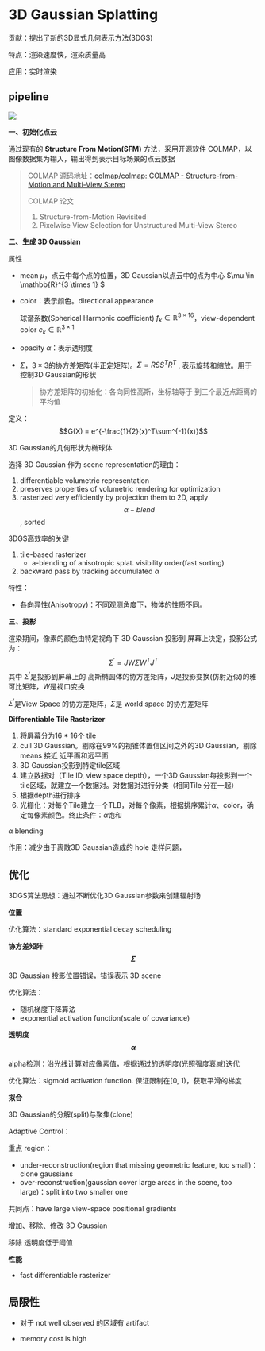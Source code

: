 # 3D Gaussian Splatting

贡献：提出了新的3D显式几何表示方法(3DGS)

特点：渲染速度快，渲染质量高

应用：实时渲染

## pipeline

![](D:\notebook\论文方法论\picture\3dgs_pipeline.png)

**一、初始化点云**

通过现有的 **Structure From Motion(SFM)** 方法，采用开源软件 COLMAP，以图像数据集为输入，输出得到表示目标场景的点云数据

> COLMAP 源码地址：[colmap/colmap: COLMAP - Structure-from-Motion and Multi-View Stereo](https://github.com/colmap/colmap)
>
> COLMAP 论文
>
> 1.  Structure-from-Motion Revisited
> 2.  Pixelwise View Selection for Unstructured Multi-View Stereo

**二、生成 3D Gaussian**

属性

- mean $\mu$，点云中每个点的位置，3D Gaussian以点云中的点为中心 $\mu \in \mathbb{R}^{3 \times 1} $

- color：表示颜色。directional appearance

  球谐系数(Spherical Harmonic coefficient) $f_k \in \mathbb{R}^{3 \times 16}$，view-dependent color $c_k \in \mathbb{R}^{3 \times 1}$

- opacity $\alpha$：表示透明度

- $\Sigma$，$3 \times 3$的协方差矩阵(半正定矩阵)。$\Sigma = R S S^T R^T$ , 表示旋转和缩放。用于控制3D Gaussian的形状

  > 协方差矩阵的初始化：各向同性高斯，坐标轴等于 到三个最近点距离的平均值

定义：$$G(X) = e^{-\frac{1}{2}(x)^T\sum^{-1}(x)}$$

3D Gaussian的几何形状为椭球体

选择 3D Gaussian 作为 scene representation的理由：

1. differentiable volumetric representation
2. preserves properties of volumetric rendering for optimization
3. rasterized very efficiently by projection them to 2D, apply $$\alpha -blend $$, sorted

3DGS高效率的关键

1. tile-based rasterizer
   * a-blending of anisotropic splat. visibility order(fast sorting)
2. backward pass by tracking accumulated $\alpha$ 



特性：

- 各向异性(Anisotropy)：不同观测角度下，物体的性质不同。

**三、投影**

渲染期间，像素的颜色由特定视角下 3D Gaussian 投影到 屏幕上决定，投影公式为：
$$
\Sigma^{'} = JW\Sigma W^TJ^T
$$
其中 $\Sigma^{'}$是投影到屏幕上的 高斯椭圆体的协方差矩阵，$J$是投影变换(仿射近似)的雅可比矩阵，$W$是视口变换

$\Sigma^{'}$是View Space 的协方差矩阵，$\Sigma$是 world space 的协方差矩阵



**Differentiable Tile Rasterizer**

1. 将屏幕分为16 * 16个 tile
2. cull 3D Gaussian。剔除在99%的视锥体置信区间之外的3D Gaussian，剔除 means 接近 近平面和远平面
3. 3D Gaussian投影到特定tile区域
4. 建立数据对（Tile ID, view space depth），一个3D Gaussian每投影到一个tile区域，就建立一个数据对。对数据对进行分类（相同Tile 分在一起）
5. 根据depth进行排序
6. 光栅化：对每个Tile建立一个TLB，对每个像素，根据排序累计$\alpha$、color，确定每像素颜色。终止条件：$\alpha$饱和

$\alpha$ blending

作用：减少由于离散3D Gaussian造成的 hole 走样问题，



## 优化

3DGS算法思想：通过不断优化3D Gaussian参数来创建辐射场

**位置**

优化算法：standard exponential decay scheduling 

**协方差矩阵 $$ \Sigma $$**

3D Gaussian 投影位置错误，错误表示 3D scene

优化算法：

- 随机梯度下降算法
- exponential activation function(scale of covariance)



**透明度 $$ \alpha$$**

alpha检测：沿光线计算对应像素值，根据通过的透明度(光照强度衰减)迭代

优化算法：sigmoid activation function. 保证限制在[0, 1)，获取平滑的梯度

**拟合**

3D Gaussian的分解(split)与聚集(clone)

Adaptive Control：

重点 region：

- under-reconstruction(region that missing geometric feature, too small)：clone gaussians
- over-reconstruction(gaussian cover large areas in the scene, too large)：split into two smaller one

共同点：have large view-space positional gradients

增加、移除、修改 3D Gaussian

移除 透明度低于阈值

**性能**

- fast differentiable rasterizer

  

## 局限性

- 对于 not well observed 的区域有 artifact

- memory cost is high